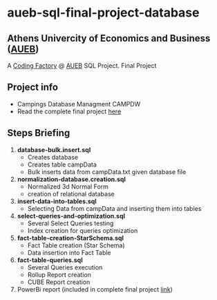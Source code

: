 # aueb-sql-final-project-database

## Athens Univercity of Economics and Business ([AUEB](https://aueb.gr/))
A [Coding Factory](https://codingfactory.aueb.gr/) @ [AUEB](https://aueb.gr/) SQL Project. Final Project

## Project info
- Campings Database Managment CAMPDW
- Read the complete final project [here](https://docs.google.com/document/d/1HrqLT3ozYDMu_xx_N4iPkm_lM2L2IUTUMjzC2TET6dU/edit?usp=share_link)

## Steps Briefing
1. **database-bulk.insert.sql**
    - Creates database
    - Creates table campData
    - Bulk inserts data from campData.txt given database file
2. **normalization-database.creation.sql**
    - Normalized 3d Normal Form
    - creation of relational database
3. **insert-data-into-tables.sql**
    - Selecting Data from campData and inserting them into tables
4. **select-queries-and-optimization.sql**
    - Several Select Queries testing
    - Index creation for queries optimization
 5. **fact-table-creation-StarSchema.sql**
    - Fact Table creation (Star Schema)
    - Data insertion into Fact Table
 6. **fact-table-queries.sql**
    - Several Queries execution
    - Rollup Report creation
    - CUBE Report creation
 7. PowerBi report (included in complete final project [link](https://docs.google.com/document/d/1HrqLT3ozYDMu_xx_N4iPkm_lM2L2IUTUMjzC2TET6dU/edit?usp=share_link))

